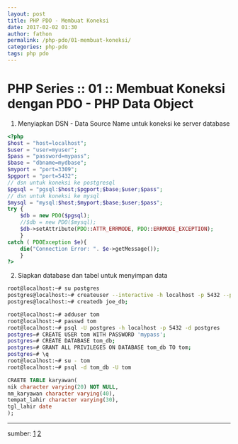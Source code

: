 ```yaml
---
layout: post
title: PHP PDO - Membuat Koneksi
date: 2017-02-02 01:30
author: fathon
permalink: /php-pdo/01-membuat-koneksi/
categories: php-pdo
tags: php pdo
---
```


# PHP Series :: 01 :: Membuat Koneksi dengan PDO - PHP Data Object #

1. Menyiapkan DSN - Data Source Name untuk koneksi ke server database

```php
<?php
$host = "host=localhost";
$user = "user=myuser";
$pass = "password=mypass";
$base = "dbname=mydbase";
$myport = "port=3309";
$pgport = "port=5432";
// dsn untuk koneksi ke postgresql
$pgsql = "pgsql:$host;$pgport;$base;$user;$pass";
// dsn untuk koneksi ke mysql
$mysql = "mysql:$host;$myport;$base;$user;$pass";
try {
	$db = new PDO($pgsql);
	//$db = new PDO($mysql);
	$db->setAttribute(PDO::ATTR_ERRMODE, PDO::ERRMODE_EXCEPTION);
	}
catch ( PDOException $e){
	die("Connection Error: ". $e->getMessage());
	}
?>
```

2. Siapkan database dan tabel untuk menyimpan data

```bash
root@localhost:~# su postgres
postgres@localhost:~# createuser --interactive -h localhost -p 5432 --pwprompt --superuser --echo joe
postgres@localhost:~# createdb joe_db;
```

```bash
root@localhost:~# adduser tom
root@localhost:~# passwd tom
root@localhost:~# psql -U postgres -h localhost -p 5432 -d postgres
postgres=# CREATE USER tom WITH PASSWORD 'mypass';
postgres=# CREATE DATABASE tom_db;
postgres=# GRANT ALL PRIVILEGES ON DATABASE tom_db TO tom;
postgres=# \q
root@localhost:~# su - tom
root@localhost:~# psql -d tom_db -U tom
```

```sql
CRAETE TABLE karyawan(
nik character varying(20) NOT NULL,
nm_karyawan character varying(40),
tempat_lahir character varying(30),
tgl_lahir date
);
```

---

sumber:
[1](https://www.postgresql.org/docs/9.2/static/app-createuser.html)
[2](https://setyongr.com/membuat-crud-menggunakan-pdo-di-php/)
